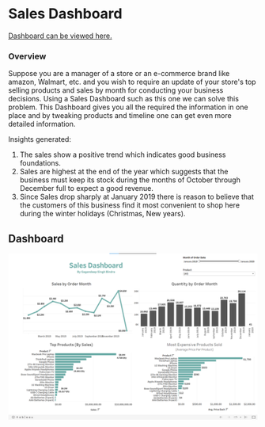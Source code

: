# Sales Dashboard
[Dashboard can be viewed here.](https://public.tableau.com/views/SalesDashboard_16620526311780/Dashboard1?:language=en-US&publish=yes&:display_count=n&:origin=viz_share_link) 

### Overview
Suppose you are a manager of a store or an e-commerce brand like amazon, Walmart, etc. and you wish to require an update of your store's top selling products and sales by month for conducting your business decisions. 
Using a Sales Dashboard such as this one we can solve this problem. This Dashboard gives you all the required the information in one place and by tweaking products and timeline one can get even more detailed information.

Insights generated:
1.  The sales show a positive trend which indicates good business foundations.
2. Sales are highest at the end of the year which suggests that the business must keep its stock during the months of October through December full to expect a good revenue.
3. Since Sales drop sharply at January 2019 there is reason to believe that the customers of this business find it most convenient to shop here during the winter holidays (Christmas, New years).


## Dashboard

![Dashboard](sales-dashboard.png)
